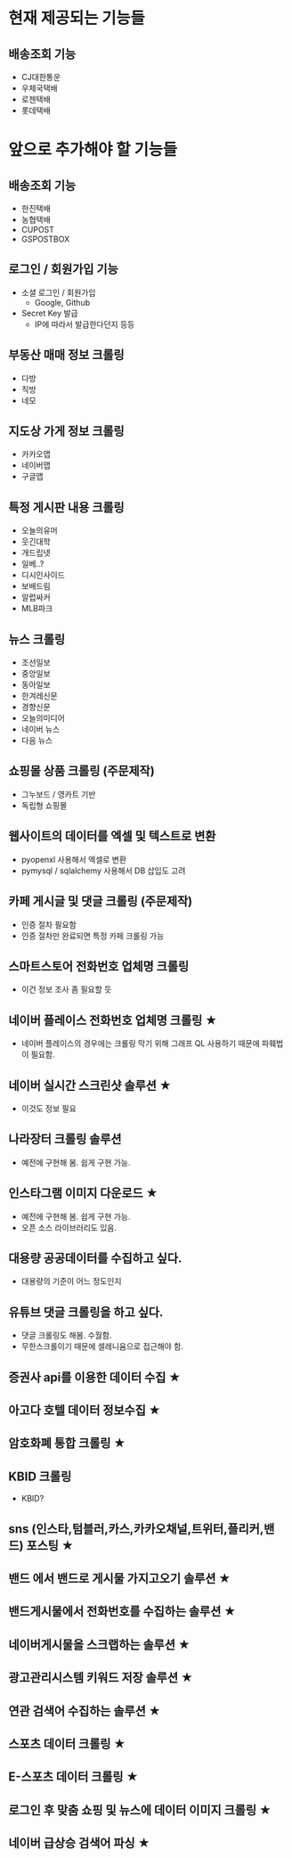 # 현재 제공되는 기능들
## 배송조회 기능
- CJ대한통운
- 우체국택배
- 로젠택배
- 롯데택배

# 앞으로 추가해야 할 기능들
## 배송조회 기능
- 한진택배
- 농협택배
- CUPOST
- GSPOSTBOX

## 로그인 / 회원가입 기능
- 소셜 로그인 / 회원가입
  - Google, Github
- Secret Key 발급
  - IP에 따라서 발급한다던지 등등

## 부동산 매매 정보 크롤링

- 다방
- 직방
- 네모

## 지도상 가게 정보 크롤링

- 카카오맵
- 네이버맵
- 구글맵

## 특정 게시판 내용 크롤링

- 오늘의유머
- 웃긴대학
- 개드립넷
- 일베..?
- 디시인사이드
- 보배드림
- 알럽싸커
- MLB파크

## 뉴스 크롤링

- 조선일보
- 중앙일보
- 동아일보
- 한겨레신문
- 경향신문
- 오늘의미디어
- 네이버 뉴스
- 다음 뉴스

## 쇼핑몰 상품 크롤링 (주문제작)

- 그누보드 / 영카트 기반
- 독립형 쇼핑몰

## 웹사이트의 데이터를 엑셀 및 텍스트로 변환

- pyopenxl 사용해서 엑셀로 변환
- pymysql / sqlalchemy 사용해서 DB 삽입도 고려

## 카페 게시글 및 댓글 크롤링 (주문제작)

- 인증 절차 필요함
- 인증 절차만 완료되면 특정 카페 크롤링 가능

## 스마트스토어 전화번호 업체명 크롤링

- 이건 정보 조사 좀 필요할 듯

## 네이버 플레이스 전화번호 업체명 크롤링 ★

- 네이버 플레이스의 경우에는 크롤링 막기 위해 그래프 QL 사용하기 때문에 파훼법이 필요함.

## 네이버 실시간 스크린샷 솔루션 ★

- 이것도 정보 필요

## 나라장터 크롤링 솔루션

- 예전에 구현해 봄. 쉽게 구현 가능.

## 인스타그램 이미지 다운로드 ★

- 예전에 구현해 봄. 쉽게 구현 가능.
- 오픈 소스 라이브러리도 있음.

## 대용량 공공데이터를 수집하고 싶다.

- 대용량의 기준이 어느 정도인지

## 유튜브 댓글 크롤링을 하고 싶다.

- 댓글 크롤링도 해봄. 수월함.
- 무한스크롤이기 때문에 셀레니윰으로 접근해야 함.

## 증권사 api를 이용한 데이터 수집 ★

## 아고다 호텔 데이터 정보수집 ★

## 암호화폐 통합 크롤링 ★

## KBID 크롤링

- KBID?

## sns (인스타,텀블러,카스,카카오채널,트위터,플리커,밴드) 포스팅 ★

## 밴드 에서 밴드로 게시물 가지고오기 솔루션 ★

## 밴드게시물에서 전화번호를 수집하는 솔루션 ★

## 네이버게시물을 스크랩하는 솔루션 ★

## 광고관리시스템 키워드 저장 솔루션 ★

## 연관 검색어 수집하는 솔루션 ★

## 스포츠 데이터 크롤링 ★

## E-스포츠 데이터 크롤링 ★

## 로그인 후 맞춤 쇼핑 및 뉴스에 데이터 이미지 크롤링 ★

## 네이버 급상승 검색어 파싱 ★
